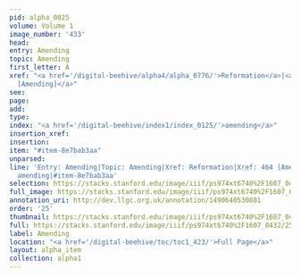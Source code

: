 ```yaml
---
pid: alpha_0025
volume: Volume 1
image_number: '433'
head: 
entry: Amending
topic: Amending
first_letter: A
xref: "<a href='/digital-beehive/alpha4/alpha_0776/'>Reformation</a>|<a href='/digital-beehive/toc/toc2_115/'>464
  [Amending]</a>"
see: 
page: 
add: 
type: 
index: "<a href='/digital-beehive/index1/index_0125/'>amending</a>"
insertion_xref: 
insertion: 
item: "#item-8e7bab3aa"
unparsed: 
line: 'Entry: Amending|Topic: Amending|Xref: Reformation|Xref: 464 [Amending]|Index:
  amending|#item-8e7bab3aa'
selection: https://stacks.stanford.edu/image/iiif/ps974xt6740%2F1607_0432/252,181,3150,599/full/0/default.jpg
full_image: https://stacks.stanford.edu/image/iiif/ps974xt6740%2F1607_0432/full/full/0/default.jpg
annotation_uri: http://dev.llgc.org.uk/annotation/1490640530881
order: '25'
thumbnail: https://stacks.stanford.edu/image/iiif/ps974xt6740%2F1607_0432/252,181,600,180/250,/0/default.jpg
full: https://stacks.stanford.edu/image/iiif/ps974xt6740%2F1607_0432/252,181,3150,599/full/0/default.jpg
label: Amending
location: "<a href='/digital-beehive/toc/toc1_423/'>Full Page</a>"
layout: alpha_item
collection: alpha1
---
```

